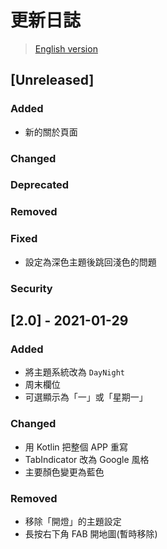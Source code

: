 # 更新日誌

> [English version](https://github.com/MrNegativeTW/MinimalistTimetable/blob/master/CHANGELOG_en.md)

## [Unreleased]
### Added
- 新的關於頁面

### Changed

### Deprecated

### Removed

### Fixed
- 設定為深色主題後跳回淺色的問題

### Security

## [2.0] - 2021-01-29
### Added
- 將主題系統改為 `DayNight`
- 周末欄位
- 可選顯示為「一」或「星期一」

### Changed
- 用 Kotlin 把整個 APP 重寫
- TabIndicator 改為 Google 風格
- 主要顏色變更為藍色

### Removed
- 移除「開燈」的主題設定
- 長按右下角 FAB 開地圖(暫時移除)